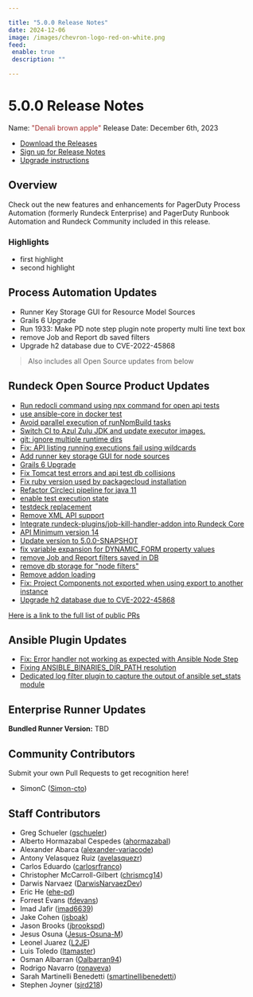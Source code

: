 ```yaml
---

title: "5.0.0 Release Notes"
date: 2024-12-06
image: /images/chevron-logo-red-on-white.png
feed:
 enable: true
 description: ""

---
```


# 5.0.0 Release Notes

Name: <span style="color: brown"><span class="glyphicon glyphicon-apple"></span> "Denali brown apple"</span>
Release Date: December 6th, 2023

- [Download the Releases](https://download.rundeck.com/)
- [Sign up for Release Notes](https://www.rundeck.com/release-notes-signup)
- [Upgrade instructions](/upgrading/)

## Overview

Check out the new features and enhancements for PagerDuty Process Automation (formerly Rundeck Enterprise) and PagerDuty Runbook Automation and Rundeck Community included in this release.

### Highlights

- first highlight
- second highlight

## Process Automation Updates

* Runner Key Storage GUI for Resource Model Sources
* Grails 6 Upgrade
* Run 1933: Make PD note step plugin note property multi line text box
* remove Job and Report db saved filters
* Upgrade h2 database due to CVE-2022-45868

> Also includes all Open Source updates from below

## Rundeck Open Source Product Updates

* [Run redocli command using npx command for open api tests](https://github.com/rundeck/rundeck/pull/8675)
* [use ansible-core in docker test](https://github.com/rundeck/rundeck/pull/8673)
* [Avoid parallel execution of runNpmBuild tasks](https://github.com/rundeck/rundeck/pull/8669)
* [Switch CI to Azul Zulu JDK and update executor images.](https://github.com/rundeck/rundeck/pull/8664)
* [git: ignore multiple runtime dirs](https://github.com/rundeck/rundeck/pull/8663)
* [Fix: API listing running executions fail using wildcards](https://github.com/rundeck/rundeck/pull/8662)
* [Add runner key storage GUI for node sources](https://github.com/rundeck/rundeck/pull/8650)
* [Grails 6 Upgrade](https://github.com/rundeck/rundeck/pull/8648)
* [Fix Tomcat test errors and api test db collisions](https://github.com/rundeck/rundeck/pull/8633)
* [Fix ruby version used by packagecloud installation](https://github.com/rundeck/rundeck/pull/8631)
* [Refactor Circleci pipeline for java 11](https://github.com/rundeck/rundeck/pull/8610)
* [enable test execution state](https://github.com/rundeck/rundeck/pull/8601)
* [testdeck replacement](https://github.com/rundeck/rundeck/pull/8592)
* [Remove XML API support](https://github.com/rundeck/rundeck/pull/8586)
* [Integrate rundeck-plugins/job-kill-handler-addon into Rundeck Core](https://github.com/rundeck/rundeck/pull/8584)
* [API Minimum version 14](https://github.com/rundeck/rundeck/pull/8581)
* [Update version to 5.0.0-SNAPSHOT](https://github.com/rundeck/rundeck/pull/8579)
* [fix variable expansion for DYNAMIC_FORM property values](https://github.com/rundeck/rundeck/pull/8575)
* [remove Job and Report filters saved in DB](https://github.com/rundeck/rundeck/pull/8562)
* [remove db storage for &quot;node filters&quot;](https://github.com/rundeck/rundeck/pull/8558)
* [Remove addon loading](https://github.com/rundeck/rundeck/pull/8542)
* [Fix: Project Components not exported when using export to another instance](https://github.com/rundeck/rundeck/pull/8504)
* [Upgrade h2 database due to CVE-2022-45868](https://github.com/rundeck/rundeck/pull/8420)


[Here is a link to the full list of public PRs](https://github.com/rundeck/rundeck/pulls?q=is%3Apr+milestone%3A5.0.0+is%3Aclosed)

## Ansible Plugin Updates
* [Fix: Error handler not working as expected with Ansible Node Step](https://github.com/rundeck-plugins/ansible-plugin/pull/343)
* [Fixing ANSIBLE_BINARIES_DIR_PATH resolution](https://github.com/rundeck-plugins/ansible-plugin/pull/342)
* [Dedicated log filter plugin to capture the output of ansible set_stats module](https://github.com/rundeck-plugins/ansible-plugin/pull/341)

## Enterprise Runner Updates

**Bundled Runner Version:** TBD

## Community Contributors

Submit your own Pull Requests to get recognition here!

* SimonC ([Simon-cto](https://github.com/Simon-cto))


## Staff Contributors

* Greg Schueler ([gschueler](https://github.com/gschueler))
* Alberto Hormazabal Cespedes ([ahormazabal](https://github.com/ahormazabal))
* Alexander Abarca ([alexander-variacode](https://github.com/alexander-variacode))
* Antony Velasquez Ruiz ([avelasquezr](https://github.com/avelasquezr))
* Carlos Eduardo ([carlosrfranco](https://github.com/carlosrfranco))
* Christopher McCarroll-Gilbert ([chrismcg14](https://github.com/chrismcg14))
* Darwis Narvaez ([DarwisNarvaezDev](https://github.com/DarwisNarvaezDev))
* Eric He ([ehe-pd](https://github.com/ehe-pd))
* Forrest Evans ([fdevans](https://github.com/fdevans))
* Imad Jafir ([imad6639](https://github.com/imad6639))
* Jake Cohen ([jsboak](https://github.com/jsboak))
* Jason Brooks ([jbrookspd](https://github.com/jbrookspd))
* Jesus Osuna ([Jesus-Osuna-M](https://github.com/Jesus-Osuna-M))
* Leonel Juarez ([L2JE](https://github.com/L2JE))
* Luis Toledo ([ltamaster](https://github.com/ltamaster))
* Osman Albarran ([Oalbarran94](https://github.com/Oalbarran94))
* Rodrigo Navarro ([ronaveva](https://github.com/ronaveva))
* Sarah Martinelli Benedetti ([smartinellibenedetti](https://github.com/smartinellibenedetti))
* Stephen Joyner ([sjrd218](https://github.com/sjrd218))
